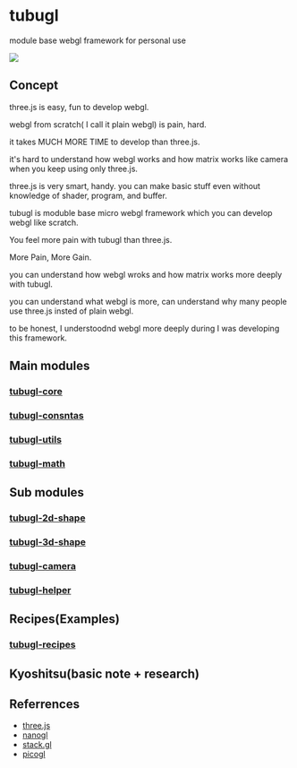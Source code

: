 # tubugl
module base webgl framework for personal use

![](https://media.giphy.com/media/A9fBChN4s0wXS/giphy.gif)


## Concept

three.js is easy, fun to develop webgl.

webgl from scratch( I call it plain webgl) is pain, hard. 

it takes MUCH MORE TIME to develop than three.js.

it's hard to understand how webgl works and how matrix works like camera when you keep using only three.js.

three.js is very smart, handy. you can make basic stuff even without knowledge of shader, program, and buffer.

tubugl is moduble base micro webgl framework which you can develop webgl like scratch.

You feel more pain with tubugl than three.js.

More Pain, More Gain.

you can understand how webgl wroks and how matrix works more deeply with tubugl.

you can understand what webgl is more, can understand why many people use three.js insted of plain webgl.

to be honest, I understoodnd webgl more deeply during I was developing this framework.

## Main modules

### [tubugl-core](https://github.com/kenjiSpecial/tubugl-core)

### [tubugl-consntas](https://github.com/kenjiSpecial/tubugl-constants)

### [tubugl-utils](https://github.com/kenjiSpecial/tubugl-utils)

### [tubugl-math](https://github.com/kenjiSpecial/tubugl-math)

## Sub modules

### [tubugl-2d-shape](https://github.com/kenjiSpecial/tubugl-2d-shape)

### [tubugl-3d-shape](https://github.com/kenjiSpecial/tubugl-3d-shape)

### [tubugl-camera](https://github.com/kenjiSpecial/tubugl-camera)

### [tubugl-helper](https://github.com/kenjiSpecial/tubugl-helper)

## Recipes(Examples)

### [tubugl-recipes](https://github.com/kenjiSpecial/tubugl-recipes)

## Kyoshitsu(basic note + research)


## Referrences

- [three.js](https://github.com/mrdoob/three.js/)
- [nanogl](https://github.com/plepers/nanogl/)
- [stack.gl](http://stack.gl/)
- [picogl](https://tsherif.github.io/picogl.js/)

